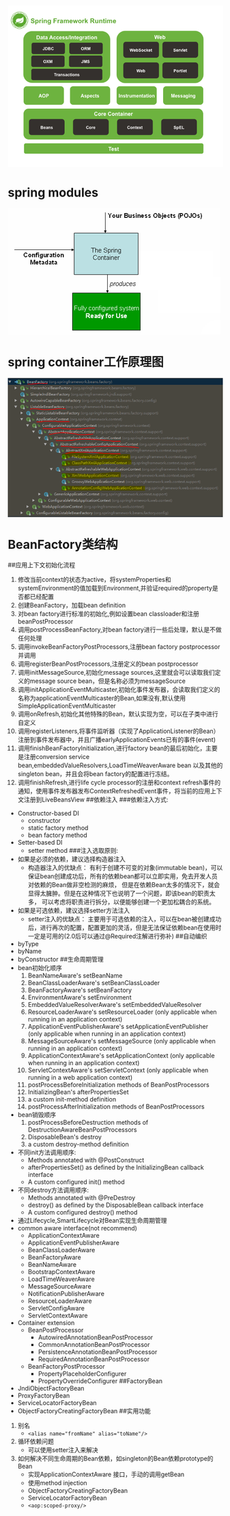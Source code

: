![](spring-overview.png) 

**spring modules**
========================================================
![](container-magic.png) 

**spring container工作原理图**
========================================================
![](beanFactory%20hierarchy.PNG) 

**BeanFactory类结构**
========================================================
##应用上下文初始化流程
1. 修改当前context的状态为active，将systemProperties和systemEnvironment的值加载到Environment,并验证required的property是否都已经配置
2. 创建BeanFactory，加载bean definition
3. 对bean factory进行标准的初始化,例如设置bean classloader和注册beanPostProcessor
4. 调用postProcessBeanFactory,对bean factory进行一些后处理，默认是不做任何处理
5. 调用invokeBeanFactoryPostProcessors,注册bean factory postprocessor并调用
6. 调用registerBeanPostProcessors,注册定义的bean postprocessor
7. 调用initMessageSource,初始化message sources,这里就会可以读取我们定义的message source bean，但是名称必须为messageSource
8. 调用initApplicationEventMulticaster,初始化事件发布器，会读取我们定义的名称为applicationEventMulticaster的Bean,如果没有,默认使用SimpleApplicationEventMulticaster
9. 调用onRefresh,初始化其他特殊的Bean，默认实现为空，可以在子类中进行自定义
10. 调用registerListeners,将事件监听器（实现了ApplicationListener的Bean）注册到事件发布器中，并且广播earlyApplicationEvents已有的事件(event)
11. 调用finishBeanFactoryInitialization,进行factory bean的最后初始化，主要是注册conversion service bean,embeddedValueResolvers,LoadTimeWeaverAware bean 以及其他的singleton bean，并且会将bean factory的配置进行冻结。
12. 调用finishRefresh,进行life cycle processor的注册和context refresh事件的通知，使用事件发布器发布ContextRefreshedEvent事件，将当前的应用上下文注册到LiveBeansView
##依赖注入
###依赖注入方式:
- Constructor-based DI
  * constructor
  * static factory method
  * bean factory method
- Setter-based DI
  * setter method
###注入选取原则:
- 如果是必须的依赖，建议选择构造器注入
  * 构造器注入的优缺点：
  有利于创建不可变的对象(immutable bean)，可以保证bean创建成功后，所有的依赖bean都可以立即实用，免去开发人员对依赖的Bean做非空检测的麻烦，
  但是在依赖Bean太多的情况下，就会显得太臃肿。但是在这种情况下也说明了一个问题，即该bean的职责太多，
  可以考虑将职责进行拆分，以便能够创建一个更加松耦合的系统。
- 如果是可选依赖，建议选择setter方法注入
  * setter注入的优缺点：
    主要用于可选依赖的注入，可以在bean被创建成功后，进行再次的配置，配置更加的灵活，但是无法保证依赖bean在使用时一定是可用的(2.0后可以通过@Required注解进行弥补)
##自动编织
- byType
- byName
- byConstructor
##生命周期管理
- bean初始化顺序
  1. BeanNameAware's setBeanName
  2. BeanClassLoaderAware's setBeanClassLoader
  3. BeanFactoryAware's setBeanFactory
  4. EnvironmentAware's setEnvironment
  5. EmbeddedValueResolverAware's setEmbeddedValueResolver
  6. ResourceLoaderAware's setResourceLoader (only applicable when running in an application context)
  7. ApplicationEventPublisherAware's setApplicationEventPublisher (only applicable when running in an application context)
  8. MessageSourceAware's setMessageSource (only applicable when running in an application context)
  9. ApplicationContextAware's setApplicationContext (only applicable when running in an application context)
  10. ServletContextAware's setServletContext (only applicable when running in a web application context)
  11. postProcessBeforeInitialization methods of BeanPostProcessors
  12. InitializingBean's afterPropertiesSet
  13. a custom init-method definition
  14. postProcessAfterInitialization methods of BeanPostProcessors
- bean销毁顺序
  1. postProcessBeforeDestruction methods of DestructionAwareBeanPostProcessors
  2. DisposableBean's destroy
  3. a custom destroy-method definition
- 不同init方法调用顺序:
  * Methods annotated with @PostConstruct
  * afterPropertiesSet() as defined by the InitializingBean callback interface
  * A custom configured init() method
- 不同destroy方法调用顺序:
  * Methods annotated with @PreDestroy
  * destroy() as defined by the DisposableBean callback interface
  * A custom configured destroy() method
- 通过Lifecycle,SmartLifecycle对Bean实现生命周期管理
- common aware interface(not recommend)
  * ApplicationContextAware
  * ApplicationEventPublisherAware
  * BeanClassLoaderAware
  * BeanFactoryAware
  * BeanNameAware
  * BootstrapContextAware
  * LoadTimeWeaverAware
  * MessageSourceAware
  * NotificationPublisherAware
  * ResourceLoaderAware
  * ServletConfigAware
  * ServletContextAware
- Container extension
  * BeanPostProcessor
    * AutowiredAnnotationBeanPostProcessor
    * CommonAnnotationBeanPostProcessor
    * PersistenceAnnotationBeanPostProcessor
    * RequiredAnnotationBeanPostProcessor
  * BeanFactoryPostProcessor
    * PropertyPlaceholderConfigurer
    * PropertyOverrideConfigurer
##FactoryBean
- JndiObjectFactoryBean
- ProxyFactoryBean
- ServiceLocatorFactoryBean
- ObjectFactoryCreatingFactoryBean
##实用功能
1. 别名
   * `<alias name="fromName" alias="toName"/>`
2. 循环依赖问题
   * 可以使用setter注入来解决
3. 如何解决不同生命周期的Bean依赖，如singleton的Bean依赖prototype的Bean
   * 实现ApplicationContextAware 接口，手动的调用getBean
   * 使用method injection
   * ObjectFactoryCreatingFactoryBean
   * ServiceLocatorFactoryBean
   * `<aop:scoped-proxy/>`